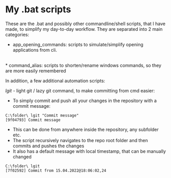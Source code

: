 # My .bat scripts

These are the .bat and possibly other commandline/shell scripts, that I have made, to simplify my day-to-day workflow.
They are separated into 2 main categories: 

* app_opening_commands: scripts to simulate/simplify opening applications from cli.
<br />
* command_alias: scripts to shorten/rename windows commands, so they are more easily remembered

In addition, a few additional automation scripts:

<i>lgit</i> - light git / lazy git command, to make committing from cmd easier:
- To simply commit and push all your changes in the repository with a commit message:
~~~shell
C:\folder\ lgit "Commit message"
[9f04793] Commit message
~~~
- This can be done from anywhere inside the repository, any subfolder etc.
- The script recursively navigates to the repo root folder and then commits and pushes the changes
- It also has a default message with local timestamp, that can be manually changed
~~~shell
C:\folder\ lgit
[7f02592] Commit from 15.04.2022@18:06:02,24
~~~